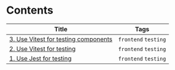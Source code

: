 # Contents

| Title | Tags |
|-------|------|
| [3. Use Vitest for testing components](doc/adr/0003-use-vitest-for-testing-components.md) | `frontend` `testing` |
| [2. Use Vitest for testing](doc/adr/0002-use-vitest-for-testing.md) | `frontend` `testing` |
| [1. Use Jest for testing](doc/adr/0001-use-jest-for-testing.md) | `frontend` `testing` |
